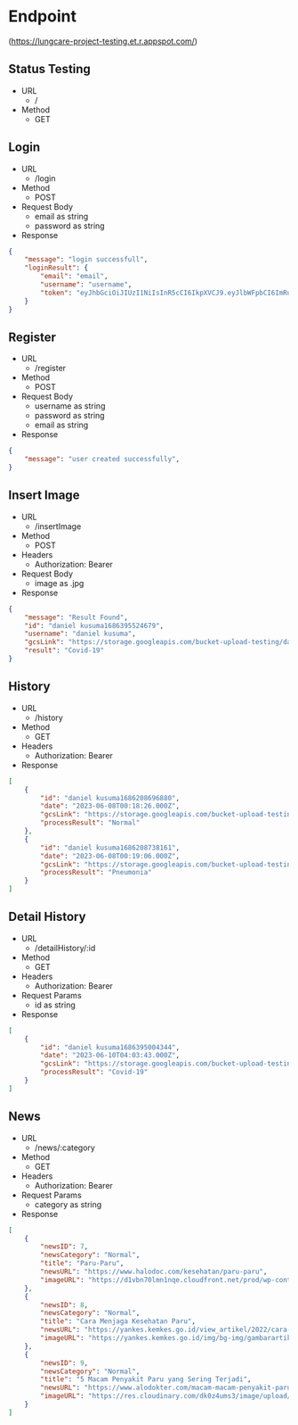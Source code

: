 # Endpoint
(https://lungcare-project-testing.et.r.appspot.com/)

## Status Testing
- URL
    - /
- Method
    - GET

## Login
- URL
    - /login
- Method
    - POST
- Request Body
    - email as string
    - password as string
- Response 
```json
{
    "message": "login successfull",
    "loginResult": {
        "email": "email",
        "username": "username",
        "token": "eyJhbGciOiJIUzI1NiIsInR5cCI6IkpXVCJ9.eyJlbWFpbCI6ImRubnNhbmdnYXJhQGdtYWlsLmNvbSIsInVzZXJuYW1lIjoiaGVsbG93IiwiaWF0IjoxNjg2NDQ4MTU1LCJleHAiOjE2ODY0NTUzNTV9.2MpALEYF-3mqhF1-cQJ8MbR6-Z0oYhpxNDSF5Cd8Nkg"
    }
}
```

## Register
- URL
    - /register
- Method
    - POST
- Request Body
    - username as string
    - password as string
    - email as string
- Response 
```json
{
    "message": "user created successfully",
}
```

## Insert Image
- URL
    - /insertImage
- Method
    - POST
- Headers
    - Authorization: Bearer <token>
- Request Body
    - image as .jpg
- Response
```json
{
    "message": "Result Found",
    "id": "daniel kusuma1686395524679",
    "username": "daniel kusuma",
    "gcsLink": "https://storage.googleapis.com/bucket-upload-testing/daniel kusuma_1686395520591",
    "result": "Covid-19"
}
```

## History
- URL
    - /history
- Method
    - GET
- Headers
    - Authorization: Bearer <token>
- Response
```json
[
    {
        "id": "daniel kusuma1686208696880",
        "date": "2023-06-08T00:18:26.000Z",
        "gcsLink": "https://storage.googleapis.com/bucket-upload-testing/daniel kusuma_1686208696204",
        "processResult": "Normal"
    },
    {
        "id": "daniel kusuma1686208738161",
        "date": "2023-06-08T00:19:06.000Z",
        "gcsLink": "https://storage.googleapis.com/bucket-upload-testing/daniel kusuma_1686208737687",
        "processResult": "Pneumonia"
    }
]
```

## Detail History
- URL
    - /detailHistory/:id
- Method
    - GET   
- Headers
    - Authorization: Bearer <token>
- Request Params
    - id as string
- Response
```json
[
    {
        "id": "daniel kusuma1686395004344",
        "date": "2023-06-10T04:03:43.000Z",
        "gcsLink": "https://storage.googleapis.com/bucket-upload-testing/daniel kusuma_1686394999887",
        "processResult": "Covid-19"
    }
]
```

## News
- URL 
    - /news/:category
- Method
    - GET
- Headers
    - Authorization: Bearer <token>
- Request Params
    - category as string
- Response
```json
[
    {
        "newsID": 7,
        "newsCategory": "Normal",
        "title": "Paru-Paru",
        "newsURL": "https://www.halodoc.com/kesehatan/paru-paru",
        "imageURL": "https://d1vbn70lmn1nqe.cloudfront.net/prod/wp-content/uploads/2021/06/21081543/Paru-paru-1.jpg.webp"
    },
    {
        "newsID": 8,
        "newsCategory": "Normal",
        "title": "Cara Menjaga Kesehatan Paru",
        "newsURL": "https://yankes.kemkes.go.id/view_artikel/2022/cara-menjaga-kesehatan-paru",
        "imageURL": "https://yankes.kemkes.go.id/img/bg-img/gambarartikel_1672806411_950600.png"
    },
    {
        "newsID": 9,
        "newsCategory": "Normal",
        "title": "5 Macam Penyakit Paru yang Sering Terjadi",
        "newsURL": "https://www.alodokter.com/macam-macam-penyakit-paru-paru-yang-perlu-anda-ketahui",
        "imageURL": "https://res.cloudinary.com/dk0z4ums3/image/upload/v1648442790/attached_image/macam-macam-penyakit-paru-paru-yang-perlu-anda-ketahui-0-alodokter.jpg"
    }
]
```